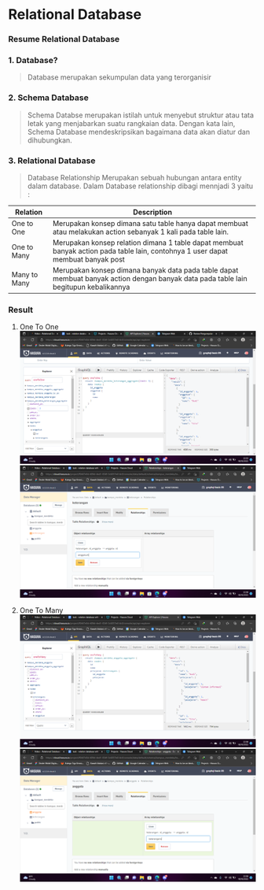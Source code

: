 # Relational Database

### Resume Relational Database

### 1. Database?

> Database merupakan sekumpulan data yang terorganisir

### 2. Schema Database

> Schema Databse merupakan istilah untuk menyebut struktur atau tata letak yang menjabarkan suatu rangkaian data. Dengan kata lain, Schema Database mendeskripsikan bagaimana data akan diatur dan dihubungkan.

### 3. Relational Database

> Database Relationship Merupakan sebuah hubungan antara entity dalam database. Dalam Database relationship dibagi mennjadi 3 yaitu :

| Relation     | Description                                                                                                                          |
| ------------ | ------------------------------------------------------------------------------------------------------------------------------------ |
| One to One   | Merupakan konsep dimana satu table hanya dapat membuat atau melakukan action sebanyak 1 kali pada table lain.                        |
| One to Many  | Merupakan konsep relation dimana 1 table dapat membuat banyak action pada table lain, contohnya 1 user dapat membuat banyak post     |
| Many to Many | Merupakan konsep dimana banyak data pada table dapat membuat banyak action dengan banyak data pada table lain begitupun kebalikannya |

### Result

1. One To One
   ![Result](./Screenshots/01_OneToOne.png)
   ![Result](./Screenshots/01_OneToOne1.png)

2. One To Many
   ![Result](./Screenshots/02_OneToMany.png)
   ![Result](./Screenshots/02_OneToMany1.png)
